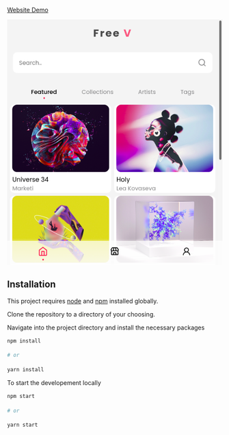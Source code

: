 

[Website Demo](https://free-v.netlify.app)

![enter image description here](https://raw.githubusercontent.com/RavenSam/react-ntf-market/main/public/Screenshot%20Free%20V%20-%20NFT%20Market.png)



## Installation

This project requires [node](http://nodejs.org) and [npm](https://npmjs.com) installed globally.

Clone the repository to a directory of your choosing.

Navigate into the project directory and install the necessary packages

```bash
npm install

# or

yarn install
```

To start the developement locally

```bash
npm start

# or

yarn start

```


